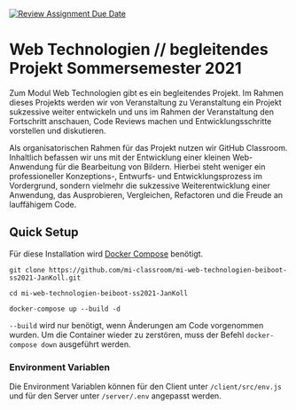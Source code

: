 [![Review Assignment Due Date](https://classroom.github.com/assets/deadline-readme-button-22041afd0340ce965d47ae6ef1cefeee28c7c493a6346c4f15d667ab976d596c.svg)](https://classroom.github.com/a/dZI7lhjO)
# Web Technologien // begleitendes Projekt Sommersemester 2021

Zum Modul Web Technologien gibt es ein begleitendes Projekt. Im Rahmen dieses Projekts werden wir von Veranstaltung zu Veranstaltung ein Projekt sukzessive weiter entwickeln und uns im Rahmen der Veranstaltung den Fortschritt anschauen, Code Reviews machen und Entwicklungsschritte vorstellen und diskutieren.

Als organisatorischen Rahmen für das Projekt nutzen wir GitHub Classroom. Inhaltlich befassen wir uns mit der Entwicklung einer kleinen Web-Anwendung für die Bearbeitung von Bildern. Hierbei steht weniger ein professioneller Konzeptions-, Entwurfs- und Entwicklungsprozess im Vordergrund, sondern vielmehr die sukzessive Weiterentwicklung einer Anwendung, das Ausprobieren, Vergleichen, Refactoren und die Freude an lauffähigem Code.


## Quick Setup

Für diese Installation wird [Docker Compose](https://docs.docker.com/compose/install/) benötigt.

```
git clone https://github.com/mi-classroom/mi-web-technologien-beiboot-ss2021-JanKoll.git

cd mi-web-technologien-beiboot-ss2021-JanKoll

docker-compose up --build -d
```

`--build` wird nur benötigt, wenn Änderungen am Code vorgenommen wurden. Um die Container wieder zu zerstören, muss der Befehl `docker-compose down` ausgeführt werden.

### Environment Variablen
Die Environment Variablen können für den Client unter `/client/src/env.js` und für den Server unter `/server/.env` angepasst werden.